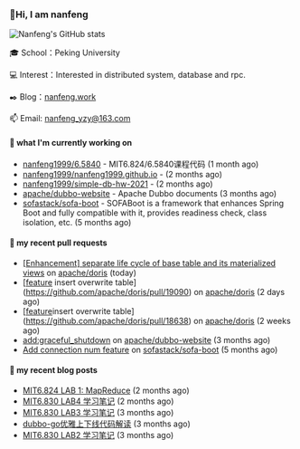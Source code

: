 ### 👋Hi, I am nanfeng

![Nanfeng's GitHub stats](https://github-readme-stats.vercel.app/api?username=nanfeng1999&bg_color=30,C2FFD8,465EFB&title_color=fff&text_color=fff)

🎓 School：Peking University

💻 Interest：Interested in distributed system, database and rpc.

✒️ Blog：[nanfeng.work](https://nanfeng1999.github.io/)

📫 Email: [nanfeng_yzy@163.com](mailto:nanfeng_yzy@163.com)

#### 🍭 what I'm currently working on

- [nanfeng1999/6.5840](https://github.com/nanfeng1999/6.5840) - MIT6.824/6.5840课程代码 (1 month ago)
- [nanfeng1999/nanfeng1999.github.io](https://github.com/nanfeng1999/nanfeng1999.github.io) -  (2 months ago)
- [nanfeng1999/simple-db-hw-2021](https://github.com/nanfeng1999/simple-db-hw-2021) -  (2 months ago)
- [apache/dubbo-website](https://github.com/apache/dubbo-website) - Apache Dubbo documents (3 months ago)
- [sofastack/sofa-boot](https://github.com/sofastack/sofa-boot) - SOFABoot is a framework that enhances Spring Boot and fully compatible with it, provides readiness check, class isolation, etc. (5 months ago)

#### 📌 my recent pull requests

- [[Enhancement] separate life cycle of base table and its materialized views](https://github.com/apache/doris/pull/19210) on [apache/doris](https://github.com/apache/doris) (today)
- [[feature](analysis) insert overwrite table](https://github.com/apache/doris/pull/19090) on [apache/doris](https://github.com/apache/doris) (2 days ago)
- [[feature](analysis)insert overwrite table](https://github.com/apache/doris/pull/18638) on [apache/doris](https://github.com/apache/doris) (2 weeks ago)
- [add:graceful_shutdown](https://github.com/apache/dubbo-website/pull/1861) on [apache/dubbo-website](https://github.com/apache/dubbo-website) (3 months ago)
- [Add connection num feature](https://github.com/sofastack/sofa-boot/pull/1038) on [sofastack/sofa-boot](https://github.com/sofastack/sofa-boot) (5 months ago)

#### 📄 my recent blog posts

- [MIT6.824 LAB 1: MapReduce](https://nanfeng1999.github.io/mit6824-lab-1-mapreduce/) (2 months ago)
- [MIT6.830 LAB4 学习笔记](https://nanfeng1999.github.io/mit6830-lab4-xue-xi-bi-ji/) (2 months ago)
- [MIT6.830 LAB3 学习笔记](https://nanfeng1999.github.io/mit6830-lab3-xue-xi-bi-ji/) (3 months ago)
- [dubbo-go优雅上下线代码解读](https://nanfeng1999.github.io/dubbo-go-you-ya-shang-xia-xian-dai-ma-jie-du/) (3 months ago)
- [MIT6.830 LAB2 学习笔记](https://nanfeng1999.github.io/mit6830-lab-xue-xi-bi-ji/) (3 months ago)
